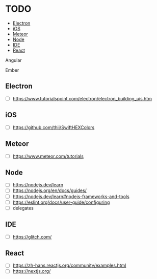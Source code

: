 <!-- omit in toc -->
# TODO

- [Electron](#electron)
- [iOS](#ios)
- [Meteor](#meteor)
- [Node](#node)
- [IDE](#ide)
- [React](#react)

Angular

Ember

## Electron

- [ ] <https://www.tutorialspoint.com/electron/electron_building_uis.htm>

## iOS

- [ ] <https://github.com/thii/SwiftHEXColors>

## Meteor

- [ ] <https://www.meteor.com/tutorials>

## Node

- [ ] <https://nodejs.dev/learn>
- [ ] <https://nodejs.org/en/docs/guides/>
- [ ] <https://nodejs.dev/learn#nodejs-frameworks-and-tools>
- [ ] <https://eslint.org/docs/user-guide/configuring>
- [ ] delegates

## IDE

- [ ] <https://glitch.com/>

## React

- [ ] <https://zh-hans.reactjs.org/community/examples.html>
- [ ] <https://nextjs.org/>
